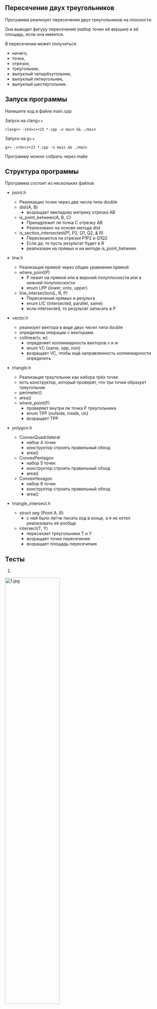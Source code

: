 ## Пересечение двух треугольников

Программа реализует пересечения двух треугольников на плоскости. 

Она выводит фигуру пересечения (набор точек её вершин) и её площадь, если она имеется.

В пересечении может получиться:
- ничего,
- точка,
- отрезок,
- треугольник,
- выпуклый четырёхугольник,
- выпуклый пятиугольник,
- выпуклый шестиугольник.

## Запуск программы

Напишите код в файле main.cpp

Запуск на clang++
```
clang++ -std=c++23 *.cpp -o main && ./main
```

Запуск на g++
```
g++ -std=c++23 *.cpp -o main && ./main
```

Программу можно собрать через make

## Структура программы

Программа состоит из нескольких файлов
- point.h
	- Реализации точки через два числа типа double
	- dist(A, B)
		- возращает евклидову метрику отрезка AB
	- is_point_between(A, B, C)
		- Принадлежит ли точка C отрезку AB
		- Реализовано на основе метода dist
	- is_section_intersected(P1, P2, Q1, Q2, & R)
		- Пересекаются ли отрезки P1P2 и Q1Q2
		- Если да, то пусть результат будет в R
		- реализован на прямых и на методе is_point_between
		
- line.h
	- Реализация прямой через общее уравнения прямой
	- where_point(P)
		- P лежит на прямой или в верхней полуплоскости или в нижней полуплоскости
		- enum LPP {lower, onto, upper}
	- line_intersection(L, R, P)
		- Пересечение прямых и результа
		- enum LIC {intersected, parallel, same}
		- если intersected, то результат записать в P
- vector.h
	- реализует вектора в виде двух чисел типа double
	- определены операции с векторами
	- collinear(v, w)
		- определяет коллинеарность векторов v и w
		- enum VC {same, opp, non}
		- возращает VC, чтобы ещё направленность коллинеарности определить
- triangle.h
	- Реализация треугольник как набора трёх точек
	- есть конструктор, который проверят, что три точки образует треугольник
	- perimeter()
	- area()
	- where_point(P)
		- проверяет внутри ли точка P треугольника
		- enum TPP {outside, inside, on}
		- возращает TPP
- polygon.h
	- ConvexQuadrilateral
		- набор 4 точек
		- конструктор строить правильный обход
		- area()
	- ConvexPentagon
		- набор 5 точек
		- конструктор строить правильный обход
		- area()
	- ConvexHexagon
		- набор 6 точек
		- конструктор строить правильный обход
		- area()
- triangle_intersect.h
	- struct seg {Point A, B}
		- с ней было легче писать код в конце, а я не хотел реализовать её вообще
	- intersect(T, Y)
		- пересекает треугольники T  и Y
		- возращает точки пересечения
		- возращает площадь пересечения

## Тесты

1.
<img src=".pics/1.jpg" alt="1.jpg" width="60%" height="60%"/>

Ввод:
```c++
Point A(0, 0), B(2, 0), C(0, 2);
Point a(0, 2), b(2, 4), c(0, 4);

Triangle T(A, B, C), Y(a, b, c);

intersect(T, Y);
```
Вывод
```
Треугольники пересекаются только в одной точке: (-0, 2)
```

2. 

<img src=".pics/2.jpg" alt="2.jpg" width="60%" height="60%"/>

Ввод:
```c++
Point A(0, 0), B(4, 0), C(4, 4);
Point a(1, 1), b(1, 4), c(3, 3);

Triangle T(A, B, C), Y(a, b, c);

intersect(T, Y);
```
Вывод
```
Треугольники пересекаются только по отрезку, концы которого равны: (3, 3); (1, 1)
```

3. 

<img src=".pics/3_1.jpg" alt="3_1.jpg" width="60%" height="60%"/>

Ввод:
```c++
Point A(1, 0), B(5, 2), C(0, 2);
Point a(4, 0), b(1, 3), c(6, 4);

Triangle T(A, B, C), Y(a, b, c);

intersect(T, Y);
```
Вывод
```
Треугольники пересекаются и в пересечении получается треугольник с точками: (2, 2); (5, 2); (3, 1)
Площадь пересечения равна: 1.5
```

4.

<img src=".pics/3_2.jpg" alt="3_2.jpg" width="60%" height="60%"/>

Ввод:
```c++
Point A(2, 1), B(8, 3), C(4, 7);
Point a(3, 4), b(5, 2), c(6, 5);

Triangle T(A, B, C), Y(a, b, c);

intersect(T, Y);
```
Вывод
```
Треугольники пересекаются и в пересечении получается треугольник с точками: (3, 4); (6, 5); (5, 2)
Площадь пересечения равна: 4
```

5.

<img src=".pics/4_1.jpg" alt="4_1.jpg" width="60%" height="60%"/>

Ввод:
```c++
Point A(0, -2), B(3, 1), C(-3, 1);
Point a(-1, -1), b(1, -1), c(0, 3);

Triangle T(A, B, C), Y(a, b, c);

intersect(T, Y);
```
Вывод
```
Треугольники пересекаются и в пересечении получается выпуклый четырёхугольник
Точки четырёхугольника равны: (-1, -1); (-0.5, 1); (0.5, 1); (1, -1)
Площадь пересечения равна: 3
```

6.

<img src=".pics/4_2.jpg" alt="4_2.jpg" width="60%" height="60%"/>

Ввод:
```c++
Point A(0, 2), B(6, 0), C(4, 6);
Point a(3, 1), b(1, 7), c(7, 5);

Triangle T(A, B, C), Y(a, b, c);

intersect(T, Y);
```
Вывод
```
Треугольники пересекаются и в пересечении получается выпуклый четырёхугольник
Точки четырёхугольника равны: (2, 4); (5, 3); (4, 6); (3, 1)
Площадь пересечения равна: 8
```

7.

<img src=".pics/4_3.jpg" alt="4_3.jpg" width="60%" height="60%"/>

Ввод:
```c++
Point A(-1, -1), B(6, 0), C(4, 6);
Point a(4, 1), b(2, 4), c(5, 3);

Triangle T(A, B, C), Y(a, b, c);

intersect(T, Y);
```
Вывод
```
Треугольники пересекаются и в пересечении получается выпуклый четырёхугольник
Точки четырёхугольника равны: (4, 1); (2.33333, 4.33333); (5.15385, 2.53846); (4, 6)
Площадь пересечения равна: 6.08974
```

8.

<img src=".pics/5.jpg" alt="5.jpg" width="60%" height="60%"/>

Ввод:
```c++
Point A(0, 2), B(6, 0), C(4, 6);
Point a(2, 0), b(2, 4), c(6, 4);

Triangle T(A, B, C), Y(a, b, c);

intersect(T, Y);
```
Вывод
```
Треугольники пересекаются и в пересечении получается выпуклый пятиугольник
Точки пятиугольника равны: (2, 4); (5, 3); (4.66667, 4); (3, 1); (2, 1.33333)
Площадь пересечения равна: 6.66667
```

9.

<img src=".pics/6.jpg" alt="6.jpg" width="60%" height="60%"/>

Ввод:
```c++
Point A(0, 0), B(6, 2), C(4, 8);
Point a(0, 4), b(4, 0), c(6, 6);

Triangle T(A, B, C), Y(a, b, c);

intersect(T, Y);
```
Вывод
```
Треугольники пересекаются и в пересечении получается выпуклый шестиугольник
Точки шестиугольника равны: (2.4, 4.8); (4.8, 5.6); (5.33333, 4); (1.33333, 2.66667); (4.5, 1.5); (3, 1)
Площадь пересечения равна: 11.8
```